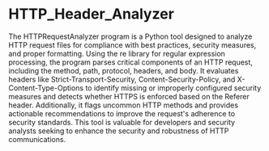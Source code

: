 # HTTP_Header_Analyzer
The HTTPRequestAnalyzer program is a Python tool designed to analyze HTTP request files for compliance with best practices, security measures, and proper formatting. Using the re library for regular expression processing, the program parses critical components of an HTTP request, including the method, path, protocol, headers, and body. It evaluates headers like Strict-Transport-Security, Content-Security-Policy, and X-Content-Type-Options to identify missing or improperly configured security measures and detects whether HTTPS is enforced based on the Referer header. Additionally, it flags uncommon HTTP methods and provides actionable recommendations to improve the request's adherence to security standards. This tool is valuable for developers and security analysts seeking to enhance the security and robustness of HTTP communications.






